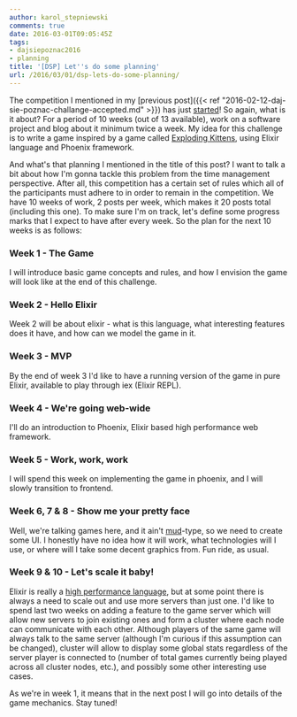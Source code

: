 ```yaml
---
author: karol_stepniewski
comments: true
date: 2016-03-01T09:05:45Z
tags:
- dajsiepoznac2016
- planning
title: '[DSP] Let''s do some planning'
url: /2016/03/01/dsp-lets-do-some-planning/
---
```


The competition I mentioned in my [previous post]({{< ref "2016-02-12-daj-sie-poznac-challange-accepted.md" >}}) has just [started](http://www.maciejaniserowicz.com/2016/03/01/daj-sie-poznac-2016-startujemy-i-przedluzamy-rejestracje/)!
So again, what is it about? For a period of 10 weeks (out of 13 available), work on a software project and blog about it minimum twice a week. My idea for this challenge is to write a game inspired by a game called [Exploding Kittens](http://www.explodingkittens.com/), using Elixir language and Phoenix framework.

And what's that planning I mentioned in the title of this post? I want to talk a bit about how I'm gonna tackle this problem from the time management perspective. After all, this competition has a certain set of rules which all of the participants must adhere to in order to remain in the competition. We have 10 weeks of work, 2 posts per week, which makes it 20 posts total (including this one). To make sure I'm on track, let's define some progress marks that I expect to have after every week. So the plan for the next 10 weeks is as follows:

### Week 1 - The Game
I will introduce basic game concepts and rules, and how I envision the game will look like at the end of this challenge.

### Week 2 - Hello Elixir
Week 2 will be about elixir - what is this language, what interesting features does it have, and how can we model the game in it.

### Week 3 - MVP
By the end of week 3 I'd like to have a running version of the game in pure Elixir, available to play through iex (Elixir REPL).

### Week 4 - We're going web-wide
I'll do an introduction to Phoenix, Elixir based high performance web framework.

### Week 5 - Work, work, work
I will spend this week on implementing the game in phoenix, and I will slowly transition to frontend.

### Week 6, 7 & 8 - Show me your pretty face
Well, we're talking games here, and it ain't [mud](https://en.wikipedia.org/wiki/MUD)-type, so we need to create some UI.
I honestly have no idea how it will work, what technologies will I use, or where will I take some decent graphics from. Fun ride, as usual.

### Week 9 & 10 - Let's scale it baby!
Elixir is really a [high performance language](http://www.phoenixframework.org/blog/the-road-to-2-million-websocket-connections), but at some point there is always a need to scale out and use more servers than just one. I'd like to spend last two weeks on adding a feature to the game server which will allow new servers to join existing ones and form a cluster where each node can communicate with each other. Although players of the same game will always talk to the same server (although I'm curious if this assumption can be changed), cluster will allow to display some global stats regardless of the server player is connected to (number of total games currently being played across all cluster nodes, etc.), and possibly some other interesting use cases.

As we're in week 1, it means that in the next post I will go into details of the game mechanics. Stay tuned!




